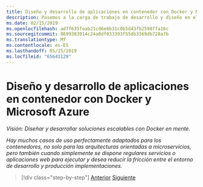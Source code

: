 ```yaml
---
title: Diseño y desarrollo de aplicaciones en contenedor con Docker y Microsoft Azure
description: Pasemos a la carga de trabajo de desarrollo y diseño en el ciclo de vida de las aplicaciones de Docker.
ms.date: 02/15/2019
ms.openlocfilehash: ad7f635feab21cd6e6b31c0b5d43fb2598ffa16c
ms.sourcegitcommit: 8699383914c24a0df033393f55db3369db728a7b
ms.translationtype: MT
ms.contentlocale: es-ES
ms.lasthandoff: 05/15/2019
ms.locfileid: "65641129"
---
```

# <a name="designing-and-developing-containerized-apps-using-docker-and-microsoft-azure"></a>Diseño y desarrollo de aplicaciones en contenedor con Docker y Microsoft Azure

*Visión: Diseñar y desarrollar soluciones escalables con Docker en mente.*

*Hay muchos casos de uso perfectamente adaptados para los contenedores, no solo para las arquitecturas orientadas a microservicios, pero también cuando simplemente se dispone regulares servicios o aplicaciones web para ejecutar y desea reducir la fricción entre el entorno de desarrollo y producción implementaciones.*

>[!div class="step-by-step"]
>[Anterior](../Microsoft-platform-tools-containerized-apps/index.md)
>[Siguiente](design-docker-applications.md)
